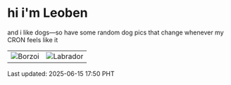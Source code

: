 # hi i'm Leoben

and i like dogs—so have some random dog pics that change whenever my CRON feels like it

|  |  |
|--------|----------|
| ![Borzoi](https://random-dog-vercel.vercel.app/api/random-borzoi?v=1749981026) | ![Labrador](https://random-dog-vercel.vercel.app/api/random-labrador?v=1749981026) |

Last updated: 2025-06-15 17:50 PHT

